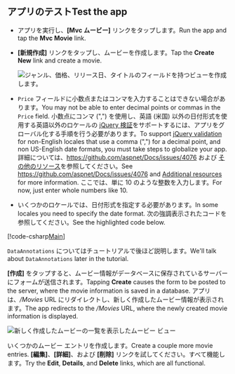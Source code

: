 
## <a name="test-the-app"></a><span data-ttu-id="512e8-101">アプリのテスト</span><span class="sxs-lookup"><span data-stu-id="512e8-101">Test the app</span></span>

* <span data-ttu-id="512e8-102">アプリを実行し、**[Mvc ムービー]** リンクをタップします。</span><span class="sxs-lookup"><span data-stu-id="512e8-102">Run the app and tap the **Mvc Movie** link.</span></span>
* <span data-ttu-id="512e8-103">**[新規作成]** リンクをタップし、ムービーを作成します。</span><span class="sxs-lookup"><span data-stu-id="512e8-103">Tap the **Create New** link and create a movie.</span></span>

  ![ジャンル、価格、リリース日、タイトルのフィールドを持つビューを作成します。](../../tutorials/first-mvc-app/adding-model/_static/movies.png)

* <span data-ttu-id="512e8-105">`Price` フィールドに小数点またはコンマを入力することはできない場合があります。</span><span class="sxs-lookup"><span data-stu-id="512e8-105">You may not be able to enter decimal points or commas in the `Price` field.</span></span> <span data-ttu-id="512e8-106">小数点にコンマ (",") を使用し、英語 (米国) 以外の日付形式を使用する英語以外のロケールの [jQuery 検証](https://jqueryvalidation.org/)をサポートするには、アプリをグローバル化する手順を行う必要があります。</span><span class="sxs-lookup"><span data-stu-id="512e8-106">To support [jQuery validation](https://jqueryvalidation.org/) for non-English locales that use a comma (",") for a decimal point, and non US-English date formats, you must take steps to globalize your app.</span></span> <span data-ttu-id="512e8-107">詳細については、https://github.com/aspnet/Docs/issues/4076 および [その他のリソース](#additional-resources)を参照してください。</span><span class="sxs-lookup"><span data-stu-id="512e8-107">See https://github.com/aspnet/Docs/issues/4076 and [Additional resources](#additional-resources) for more information.</span></span> <span data-ttu-id="512e8-108">ここでは、単に 10 のような整数を入力します。</span><span class="sxs-lookup"><span data-stu-id="512e8-108">For now, just enter whole numbers like 10.</span></span>

<a name="displayformatdatelocal"></a>

* <span data-ttu-id="512e8-109">いくつかのロケールでは、日付形式を指定する必要があります。</span><span class="sxs-lookup"><span data-stu-id="512e8-109">In some locales you need to specify the date format.</span></span> <span data-ttu-id="512e8-110">次の強調表示されたコードを参照してください。</span><span class="sxs-lookup"><span data-stu-id="512e8-110">See the highlighted code below.</span></span>

[!code-csharp[Main](../../tutorials/first-mvc-app/start-mvc/sample/MvcMovie/Models/MovieDateFormat.cs?name=snippet_1&highlight=2,10)]

<span data-ttu-id="512e8-111">`DataAnnotations` についてはチュートリアルで後ほど説明します。</span><span class="sxs-lookup"><span data-stu-id="512e8-111">We'll talk about `DataAnnotations` later in the tutorial.</span></span>

<span data-ttu-id="512e8-112">**[作成]** をタップすると、ムービー情報がデータベースに保存されているサーバーにフォームが送信されます。</span><span class="sxs-lookup"><span data-stu-id="512e8-112">Tapping **Create** causes the form to be posted to the server, where the movie information is saved in a database.</span></span> <span data-ttu-id="512e8-113">アプリは、*/Movies* URL にリダイレクトし、新しく作成したムービー情報が表示されます。</span><span class="sxs-lookup"><span data-stu-id="512e8-113">The app redirects to the */Movies* URL, where the newly created movie information is displayed.</span></span>

![新しく作成したムービーの一覧を表示したムービー ビュー](../../tutorials/first-mvc-app/adding-model/_static/h.png)

<span data-ttu-id="512e8-115">いくつかのムービー エントリを作成します。</span><span class="sxs-lookup"><span data-stu-id="512e8-115">Create a couple more movie entries.</span></span> <span data-ttu-id="512e8-116">**[編集]**、**[詳細]**、および **[削除]** リンクを試してください。すべて機能します。</span><span class="sxs-lookup"><span data-stu-id="512e8-116">Try the **Edit**, **Details**, and **Delete** links, which are all functional.</span></span>
